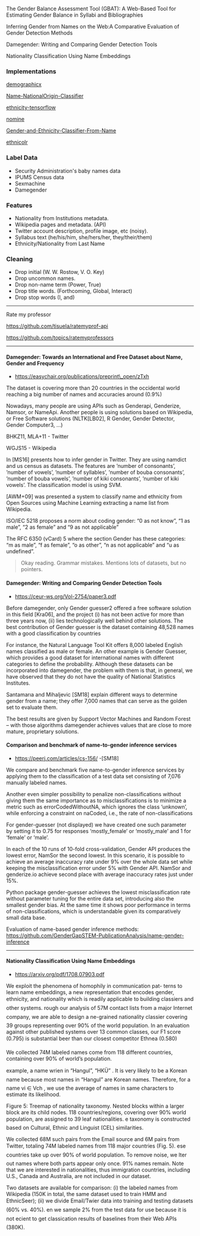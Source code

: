 
The Gender Balance Assessment Tool (GBAT): A Web-Based Tool for Estimating Gender Balance in Syllabi and Bibliographies

Inferring Gender from Names on the Web:A Comparative Evaluation of Gender Detection Methods

Damegender: Writing and Comparing Gender Detection Tools

Nationality Classification Using Name Embeddings

### Implementations

[demographicx](https://github.com/sciosci/demographicx)

[Name-NationalOrigin-Classifier](https://github.com/avikj/Name-NationalOrigin-Classifier)

[ethnicity-tensorflow](https://github.com/jhyuklee/ethnicity-tensorflow)

[nomine](https://github.com/cdcrabtree/nomine)

[Gender-and-Ethnicity-Classifier-From-Name](https://github.com/agrawalparth08/Gender-and-Ethnicity-Classifier-From-Name)

[ethnicolr](https://github.com/appeler/ethnicolr)

### Label Data

* Security Administration's baby names data
* IPUMS Census data
* Sexmachine
* Damegender

### Features

* Nationality from Institutions metadata.
* Wikipedia pages and metadata. (API)
* Twitter account description, profile image, etc (noisy).
* Syllabus text (he/his/him, she/hers/her, they/their/them)
* Ethnicity/Nationality from Last Name

### Cleaning

* Drop initial (W. W. Rostow, V. O. Key)
* Drop uncommon names.
* Drop non-name term (Power, True)
* Drop title words. (Forthcoming, Global, Interact)
* Drop stop words (I, and)

---


Rate my professor

https://github.com/tisuela/ratemyprof-api

https://github.com/topics/ratemyprofessors


---


#### Damegender: Towards an International and Free Dataset about Name, Gender and Frequency

* https://easychair.org/publications/preprint\_open/zTxh

The dataset is covering more than 20 countries in the occidental world reaching a big number of names and accuracies around (0.9%)

Nowadays, many people are using APIs such as Genderapi, Genderize, Namsor, or NameApi. Another people is using solutions based on Wikipedia, or Free Software solutions (NLTK\[LB02], R Gender, Gender Detector, Gender Computer3, ...)

BHKZ11, MLA+11 - Twitter

WGJS15 - Wikipedia

In \[MS16] presents how to infer gender in Twitter. They are using namdict and us census as datasets. The features are ’number of consonants’, ’number of vowels’, ’number of syllables’, ’number of bouba consonants’, ’number of bouba vowels’, ’number of kiki consonants’, ’number of kiki vowels’. The classification model is using SVM.

\[AWM+09] was presented a system to classify name and ethnicity from Open Sources using Machine Learning extracting a name list from Wikipedia.

ISO/IEC 5218 proposes a norm about coding gender: “0 as not know”, “1 as male”, “2 as female” and “9 as not applicable”

The RFC 6350 (vCard) 5 where the section Gender has these categories: “m as male”, “f as female”, “o as other”, “n as not applicable” and “u as undefined”.

> Okay reading. Grammar mistakes. Mentions lots of datasets, but no pointers.

#### Damegender: Writing and Comparing Gender Detection Tools

* https://ceur-ws.org/Vol-2754/paper3.pdf

Before damegender, only Gender guesser2 offered a free software solution in this field \[Kra06], and the project (i) has not been active for more than three years now, (ii) lies technologically well behind other solutions. The best contribution of Gender guesser is the dataset containing 48,528 names with a good classification by countries

For instance, the Natural Language Tool Kit offers 8,000 labeled English names classified as male or female. An other example is Gender Guesser, which provides a good dataset for international names with different categories to define the probability. Although these datasets can be incorporated into damegender, the problem with them is that, in general, we have observed that they do not have the quality of National Statistics Institutes.

Santamarıa and Mihaljevic \[SM18] explain different ways to determine gender from a name; they offer 7,000 names that can serve as the golden set to evaluate them.

The best results are given by Support Vector Machines and Random Forest – with those algorithms damegender achieves values that are close to more mature, proprietary solutions.

#### Comparison and benchmark of name-to-gender inference services

* https://peerj.com/articles/cs-156/ -\[SM18]

We compare and benchmark five name-to-gender inference services by applying them to the classification of a test data set consisting of 7,076 manually labeled names.

Another even simpler possibility to penalize non-classifications without giving them the same importance as to misclassifications is to minimize a metric such as errorCodedWithoutNA, which ignores the class ‘unknown’, while enforcing a constraint on naCoded, i.e., the rate of non-classifications

For gender-guesser (not displayed) we have created one such parameter by setting it to 0.75 for responses ‘mostly\_female’ or ‘mostly\_male’ and 1 for ‘female’ or ‘male’.

In each of the 10 runs of 10-fold cross-validation, Gender API produces the lowest error, NamSor the second lowest. In this scenario, it is possible to achieve an average inaccuracy rate under 9% over the whole data set while keeping the misclassification error under 5% with Gender API. NamSor and genderize.io achieve second place with average inaccuracy rates just under 15%.

Python package gender-guesser achieves the lowest misclassification rate without parameter tuning for the entire data set, introducing also the smallest gender bias. At the same time it shows poor performance in terms of non-classifications, which is understandable given its comparatively small data base.

Evaluation of name-based gender inference methods: https://github.com/GenderGapSTEM-PublicationAnalysis/name-gender-inference

---

#### Nationality Classification Using Name Embeddings

* https://arxiv.org/pdf/1708.07903.pdf

We exploit the phenomena of homophily in communication pat- terns to learn name embeddings, a new representation that encodes gender, ethnicity, and nationality which is readily applicable to building classiers and other systems. rough our analysis of 57M contact lists from a major Internet company, we are able to design a ne-grained nationality classier covering 39 groups representing over 90% of the world population. In an evaluation against other published systems over 13 common classes, our F1 score (0.795) is substantial beer than our closest competitor Ethnea (0.580)

We collected 74M labeled names come from 118 different countries, containing over 90% of world’s population.

example, a name wrien in “Hangul”, “HKÜ” . It is very likely to be a Korean name because most names in “Hangul” are Korean names. Therefore, for a name vi ∈ Vch , we use the average of names in same characters to estimate its likelihood.

Figure 5: Treemap of nationality taxonomy. Nested blocks within a larger block are its child nodes. 118 countries/regions, covering over 90% world population, are assigned to 39 leaf nationalities. e taxonomy is constructed based on Cultural, Ethnic and Linguist (CEL) similarities.

We collected 68M such pairs from the Email source and 6M pairs from Twitter, totaling 74M labeled names from 118 major countries (Fig. 5). ese countries take up over 90% of world population. To remove noise, we lter out names where both parts appear only once. 91% names remain. Note that we are interested in nationalities, thus immigration countries, including U.S., Canada and Australia, are not included in our dataset.

Two datasets are available for comparison: (i) the labeled names from Wikipedia (150K in total, the same dataset used to train HMM and EthnicSeer); (ii) we divide Email/Twier data into training and testing datasets (60% vs. 40%). en we sample 2% from the test data for use because it is not ecient to get classication results of baselines from their Web APIs (380K).
